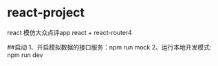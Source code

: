 # react-project
react 模仿大众点评app react + react-router4

##启动
1、开启模拟数据的接口服务：npm run mock
2、运行本地开发模式: npm run dev
